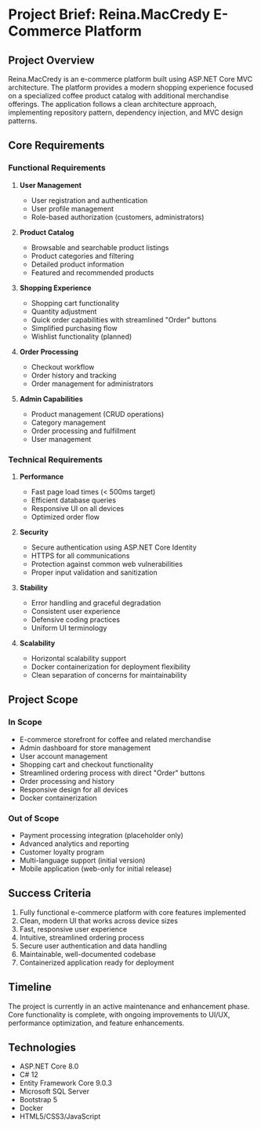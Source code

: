 # Project Brief: Reina.MacCredy E-Commerce Platform

## Project Overview

Reina.MacCredy is an e-commerce platform built using ASP.NET Core MVC architecture. The platform provides a modern shopping experience focused on a specialized coffee product catalog with additional merchandise offerings. The application follows a clean architecture approach, implementing repository pattern, dependency injection, and MVC design patterns.

## Core Requirements

### Functional Requirements

1. **User Management**

   - User registration and authentication
   - User profile management
   - Role-based authorization (customers, administrators)

2. **Product Catalog**

   - Browsable and searchable product listings
   - Product categories and filtering
   - Detailed product information
   - Featured and recommended products

3. **Shopping Experience**

   - Shopping cart functionality
   - Quantity adjustment
   - Quick order capabilities with streamlined "Order" buttons
   - Simplified purchasing flow
   - Wishlist functionality (planned)

4. **Order Processing**

   - Checkout workflow
   - Order history and tracking
   - Order management for administrators

5. **Admin Capabilities**
   - Product management (CRUD operations)
   - Category management
   - Order processing and fulfillment
   - User management

### Technical Requirements

1. **Performance**

   - Fast page load times (< 500ms target)
   - Efficient database queries
   - Responsive UI on all devices
   - Optimized order flow

2. **Security**

   - Secure authentication using ASP.NET Core Identity
   - HTTPS for all communications
   - Protection against common web vulnerabilities
   - Proper input validation and sanitization

3. **Stability**

   - Error handling and graceful degradation
   - Consistent user experience
   - Defensive coding practices
   - Uniform UI terminology

4. **Scalability**
   - Horizontal scalability support
   - Docker containerization for deployment flexibility
   - Clean separation of concerns for maintainability

## Project Scope

### In Scope

- E-commerce storefront for coffee and related merchandise
- Admin dashboard for store management
- User account management
- Shopping cart and checkout functionality
- Streamlined ordering process with direct "Order" buttons
- Order processing and history
- Responsive design for all devices
- Docker containerization

### Out of Scope

- Payment processing integration (placeholder only)
- Advanced analytics and reporting
- Customer loyalty program
- Multi-language support (initial version)
- Mobile application (web-only for initial release)

## Success Criteria

1. Fully functional e-commerce platform with core features implemented
2. Clean, modern UI that works across device sizes
3. Fast, responsive user experience
4. Intuitive, streamlined ordering process
5. Secure user authentication and data handling
6. Maintainable, well-documented codebase
7. Containerized application ready for deployment

## Timeline

The project is currently in an active maintenance and enhancement phase. Core functionality is complete, with ongoing improvements to UI/UX, performance optimization, and feature enhancements.

## Technologies

- ASP.NET Core 8.0
- C# 12
- Entity Framework Core 9.0.3
- Microsoft SQL Server
- Bootstrap 5
- Docker
- HTML5/CSS3/JavaScript
